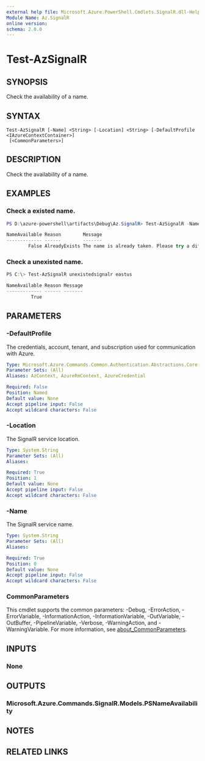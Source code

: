 ```yaml
---
external help file: Microsoft.Azure.PowerShell.Cmdlets.SignalR.dll-Help.xml
Module Name: Az.SignalR
online version:
schema: 2.0.0
---
```


# Test-AzSignalR

## SYNOPSIS
Check the availability of a name.

## SYNTAX

```
Test-AzSignalR [-Name] <String> [-Location] <String> [-DefaultProfile <IAzureContextContainer>]
 [<CommonParameters>]
```

## DESCRIPTION
Check the availability of a name.

## EXAMPLES

### Check a existed name.
```powershell
PS D:\azure-powershell\artifacts\Debug\Az.SignalR> Test-AzSignalR -Name existedsignalr -Location eastus

NameAvailable Reason        Message
------------- ------        -------
        False AlreadyExists The name is already taken. Please try a different name.
```

### Check a unexisted name.
```powershell
PS C:\> Test-AzSignalR unexistedsignalr eastus

NameAvailable Reason Message
------------- ------ -------
         True
```

## PARAMETERS

### -DefaultProfile
The credentials, account, tenant, and subscription used for communication with Azure.

```yaml
Type: Microsoft.Azure.Commands.Common.Authentication.Abstractions.Core.IAzureContextContainer
Parameter Sets: (All)
Aliases: AzContext, AzureRmContext, AzureCredential

Required: False
Position: Named
Default value: None
Accept pipeline input: False
Accept wildcard characters: False
```

### -Location
The SignalR service location.

```yaml
Type: System.String
Parameter Sets: (All)
Aliases:

Required: True
Position: 1
Default value: None
Accept pipeline input: False
Accept wildcard characters: False
```

### -Name
The SignalR service name.

```yaml
Type: System.String
Parameter Sets: (All)
Aliases:

Required: True
Position: 0
Default value: None
Accept pipeline input: False
Accept wildcard characters: False
```

### CommonParameters
This cmdlet supports the common parameters: -Debug, -ErrorAction, -ErrorVariable, -InformationAction, -InformationVariable, -OutVariable, -OutBuffer, -PipelineVariable, -Verbose, -WarningAction, and -WarningVariable. For more information, see [about_CommonParameters](http://go.microsoft.com/fwlink/?LinkID=113216).

## INPUTS

### None

## OUTPUTS

### Microsoft.Azure.Commands.SignalR.Models.PSNameAvailability

## NOTES

## RELATED LINKS
